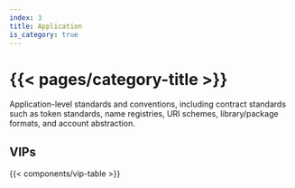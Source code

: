 ```yaml
---
index: 3
title: Application
is_category: true
---
```


# {{< pages/category-title >}}

Application-level standards and conventions, including contract standards such as token standards, name registries, URI schemes, library/package formats, and account abstraction.

## VIPs

{{< components/vip-table >}}
